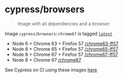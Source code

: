 # cypress/browsers

> Image with all dependencies and a browser

Image `cypress/browsers:chrome67` is tagged [`latest`](https://hub.docker.com/r/cypress/browser/tags/)

- Node 6 + Chrome 63 + Firefox 57 [/chrome63-ff57](chrome63-ff57)
- Node 8 + Chrome 65 + Firefox 57 [/chrome65-ff57](chrome65-ff57)
- Node 8 + Chrome 67 + Firefox 57 [/chrome67-ff57](chrome67-ff57)
- Node 8 + Chrome 67 [/chrome67](chrome67)

See Cypress on CI using these images [here](https://on.cypress.io/docker)
